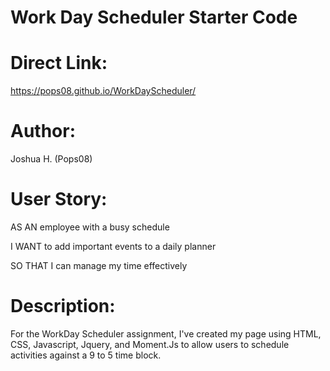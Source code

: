 # Work Day Scheduler Starter Code

Direct Link:
======
https://pops08.github.io/WorkDayScheduler/

Author:
======
Joshua H. (Pops08)


User Story:
======
AS AN employee with a busy schedule

I WANT to add important events to a daily planner

SO THAT I can manage my time effectively


Description:
======
For the WorkDay Scheduler assignment, I've created my page using HTML, CSS, Javascript, Jquery, and Moment.Js to allow users to schedule activities against a 9 to 5 time block.